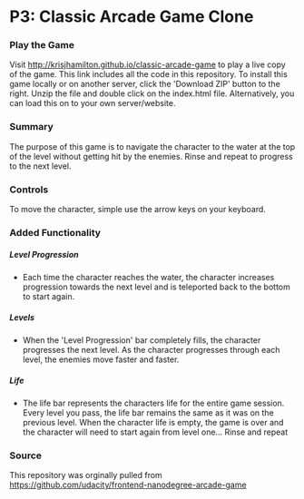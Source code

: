 # P3:  Classic Arcade Game Clone



### Play the Game
Visit http://krisjhamilton.github.io/classic-arcade-game to play a live copy of the game.
This link includes all the code in this repository. To install this game locally or on another server, click the 'Download ZIP' button to the right. Unzip the file and double click on the index.html file. Alternatively, you can load this on to your own server/website.

### Summary

The purpose of this game is to navigate the character to the water at the top of the level without getting hit by the enemies. Rinse and repeat to progress to the next level.


### Controls
To move the character, simple use the arrow keys on your keyboard.


### Added Functionality

##### Level Progression
* Each time the character reaches the water, the character increases progression towards the next level and is teleported back to the bottom to start again.

##### Levels
* When the 'Level Progression' bar completely fills, the character progresses the next level. As the character progresses through each level, the enemies move faster and faster.

##### Life
* The life bar represents the characters life for the entire game session. Every level you pass, the life bar remains the same as it was on the previous level. When the character life is empty, the game is over and the character will need to start again from level one... Rinse and repeat

### Source

This repository was orginally pulled from https://github.com/udacity/frontend-nanodegree-arcade-game